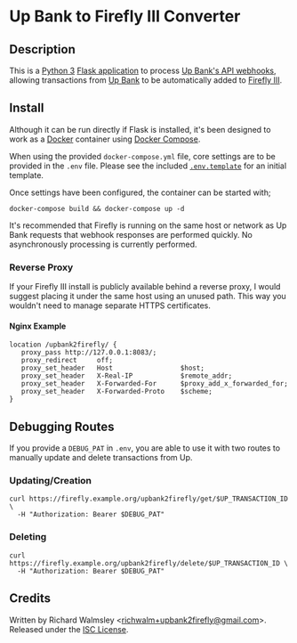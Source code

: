 # Up Bank to Firefly III Converter

## Description

This is a [Python 3](https://www.python.org/) [Flask application](https://palletsprojects.com/p/flask/) to process [Up Bank's API webhooks](https://developer.up.com.au/#webhooks), allowing transactions from [Up Bank](https://up.com.au/) to be automatically added to [Firefly III](https://www.firefly-iii.org/).

## Install

Although it can be run directly if Flask is installed, it's been designed to work as a [Docker](https://www.docker.com/) container using [Docker Compose](https://docs.docker.com/compose/).

When using the provided `docker-compose.yml` file, core settings are to be provided in the `.env` file. Please see the included [`.env.template`](.env.template) for an initial template.

Once settings have been configured, the container can be started with;
```
docker-compose build && docker-compose up -d
```

It's recommended that Firefly is running on the same host or network as Up Bank requests that webhook responses are performed quickly. No asynchronously processing is currently performed.

### Reverse Proxy

If your Firefly III install is publicly available behind a reverse proxy, I would suggest placing it under the same host using an unused path.
This way you wouldn't need to manage separate HTTPS certificates.

#### Nginx Example

```
location /upbank2firefly/ {
   proxy_pass http://127.0.0.1:8083/;
   proxy_redirect     off;
   proxy_set_header   Host                 $host;
   proxy_set_header   X-Real-IP            $remote_addr;
   proxy_set_header   X-Forwarded-For      $proxy_add_x_forwarded_for;
   proxy_set_header   X-Forwarded-Proto    $scheme;
}
```

## Debugging Routes

If you provide a `DEBUG_PAT` in `.env`, you are able to use it with two routes to manually update and delete transactions from Up.

### Updating/Creation

```
curl https://firefly.example.org/upbank2firefly/get/$UP_TRANSACTION_ID \
  -H "Authorization: Bearer $DEBUG_PAT"
```

### Deleting

```
curl https://firefly.example.org/upbank2firefly/delete/$UP_TRANSACTION_ID \
  -H "Authorization: Bearer $DEBUG_PAT"
```

## Credits

Written by Richard Walmsley \<richwalm+upbank2firefly@gmail.com\>. Released under the [ISC License](LICENSE.txt).
